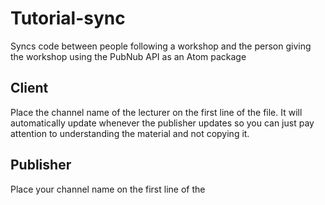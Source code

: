 # Tutorial-sync

Syncs code between people following a workshop and the person giving the workshop using the PubNub API as an Atom package

## Client
Place the channel name of the lecturer on the first line of the file. It will automatically update whenever the publisher updates so you can just pay attention to understanding the material and not copying it.

## Publisher
Place your channel name on the first line of the

